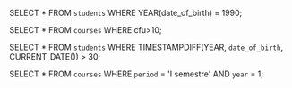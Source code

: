 <!-- 1.Selezionare tutti gli studenti nati nel 1990(160) -->
SELECT * 
FROM `students` 
WHERE YEAR(date_of_birth) = 1990;

<!-- 2.Selezionare tutti i corsi che valgono più di 10 crediti(479) -->
SELECT *
FROM `courses`
WHERE cfu>10;

<!-- 3.Selezionare tutti gli studenti che hanno più di 30anni -->
SELECT * 
FROM `students` 
WHERE TIMESTAMPDIFF(YEAR, `date_of_birth`, CURRENT_DATE()) > 30;
<!-- 4.Selezionare tutti i corsi del primo semestre del primoanno di un qualsiasi corso dilaurea(286) -->
SELECT * 
FROM `courses` 
WHERE `period` = 'I semestre' 
AND `year` = 1;

<!-- 5.Selezionare tutti gli appelli d'esame che avvengononel pomeriggio (dopo le 14) del20/06/2020(21) -->
<!-- 6.Selezionare tutti i corsi di laurea magistrale(38) -->
<!-- 7.Da quanti dipartimenti è composta l'università?(12) -->
<!-- 8.Quanti sono gli insegnanti che non hanno un numerodi telefono?(50) -->
